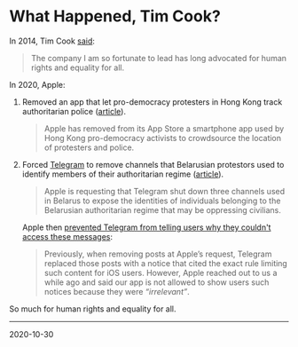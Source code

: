 # What Happened, Tim Cook?

In 2014, Tim Cook [said](https://www.bloomberg.com/news/articles/2014-10-30/tim-cook-speaks-up):

 > The company I am so fortunate to lead has long advocated for human rights and equality for all. 
 
In 2020, Apple:

1. Removed an app that let pro-democracy protesters in Hong Kong track authoritarian police ([article](https://www.npr.org/2019/10/10/768841864/after-china-objects-apple-removes-app-used-by-hong-kong-protesters)).
  
   > Apple has removed from its App Store a smartphone app used by Hong Kong pro-democracy activists to crowdsource the location of protesters and police.
   
2. Forced [Telegram](https://telegram.org) to remove channels that Belarusian protestors used to identify members of their authoritarian regime ([article](https://www.iphoneincanada.ca/news/apple-telegram-belarus/)).
   
   > Apple is requesting that Telegram shut down three channels used in Belarus to expose the identities of individuals belonging to the Belarusian authoritarian regime that may be oppressing civilians. 
   
   Apple then [prevented Telegram from telling users why they couldn't access these messages](https://t.me/durov/136):
   
   > Previously, when removing posts at Apple’s request, Telegram replaced those posts with a notice that cited the exact rule limiting such content for iOS users. However, Apple reached out to us a while ago and said our app is not allowed to show users such notices because they were _“irrelevant”_.
   
 So much for human rights and equality for all.
 
 
 
 ----
 
 2020-10-30
